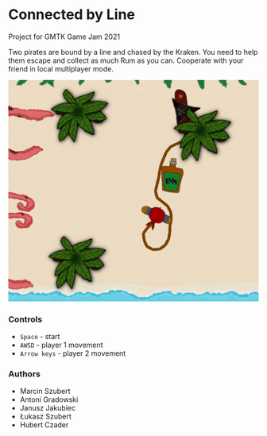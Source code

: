 # Connected by Line
Project for GMTK Game Jam 2021

Two pirates are bound by a line and chased by the Kraken. You need to help them escape and collect as much Rum as you can. Cooperate with your friend in local multiplayer mode. 

![](icon.png)

### Controls

- ```Space``` - start
- ```AWSD``` - player 1 movement
- ```Arrow keys``` - player 2 movement

### Authors
- Marcin Szubert
- Antoni Gradowski
- Janusz Jakubiec
- Łukasz Szubert
- Hubert Czader
